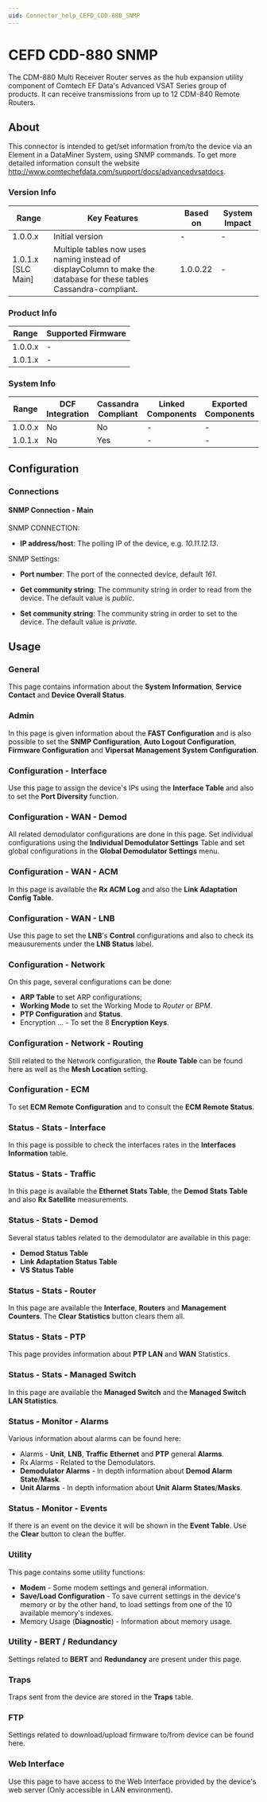 ```yaml
---
uid: Connector_help_CEFD_CDD-880_SNMP
---
```


# CEFD CDD-880 SNMP

The CDM-880 Multi Receiver Router serves as the hub expansion utility component of Comtech EF Data's Advanced VSAT Series group of products. It can receive transmissions from up to 12 CDM-840 Remote Routers.

## About

This connector is intended to get/set information from/to the device via an Element in a DataMiner System, using SNMP commands.
To get more detailed information consult the website <http://www.comtechefdata.com/support/docs/advancedvsatdocs>.

### Version Info

| **Range** | **Key Features** | **Based on** | **System Impact** |
|--|--|--|--|
| 1.0.0.x | Initial version | \- | \- |
| 1.0.1.x \[SLC Main\] | Multiple tables now uses naming instead of displayColumn to make the database for these tables Cassandra-compliant. | 1.0.0.22 | \- |

### Product Info

| **Range** | **Supported Firmware** |
|-----------|------------------------|
| 1.0.0.x   | -                |
| 1.0.1.x   | -                |

### System Info

| **Range** | **DCF Integration** | **Cassandra Compliant** | **Linked Components** | **Exported Components** |
|-----------|---------------------|-------------------------|-----------------------|-------------------------|
| 1.0.0.x   | No                  | No                      | \-                    | \-                      |
| 1.0.1.x   | No                  | Yes                     | \-                    | \-                      |

## Configuration

### Connections

#### SNMP Connection - Main

SNMP CONNECTION:

- **IP address/host**: The polling IP of the device, e.g. *10.11.12.13*.

SNMP Settings:

- **Port number**: The port of the connected device, default *161*.

- **Get community string**: The community string in order to read from the device. The default value is *public*.

- **Set community string**: The community string in order to set to the device. The default value is *private.*

## Usage

### General

This page contains information about the **System Information**, **Service Contact** and **Device Overall Status**.

### Admin

In this page is given information about the **FAST Configuration** and is also possible to set the **SNMP Configuration**, **Auto Logout Configuration**, **Firmware Configuration** and **Vipersat Management System Configuration**.

### Configuration - Interface

Use this page to assign the device's IPs using the **Interface Table** and also to set the **Port Diversity** function.

### Configuration - WAN - Demod

All related demodulator configurations are done in this page. Set individual configurations using the **Individual Demodulator Settings** Table and set global configurations in the **Global Demodulator Settings** menu.

### Configuration - WAN - ACM

In this page is available the **Rx ACM Log** and also the **Link Adaptation Config Table**.

### Configuration - WAN - LNB

Use this page to set the **LNB**'s **Control** configurations and also to check its meausurements under the **LNB Status** label.

### Configuration - Network

On this page, several configurations can be done:

- **ARP Table** to set ARP configurations;
- **Working Mode** to set the Working Mode to *Router* or *BPM*.
- **PTP Configuration** and **Status**.
- Encryption ... - To set the 8 **Encryption Keys**.

### Configuration - Network - Routing

Still related to the Network configuration, the **Route Table** can be found here as well as the **Mesh Location** setting.

### Configuration - ECM

To set **ECM Remote Configuration** and to consult the **ECM Remote Status**.

### Status - Stats - Interface

In this page is possible to check the interfaces rates in the **Interfaces Information** table.

### Status - Stats - Traffic

In this page is available the **Ethernet Stats Table**, the **Demod Stats Table** and also **Rx Satellite** measurements.

### Status - Stats - Demod

Several status tables related to the demodulator are available in this page:

- **Demod Status Table**
- **Link Adaptation Status Table**
- **VS Status Table**

### Status - Stats - Router

In this page are available the **Interface**, **Routers** and **Management Counters**. The **Clear Statistics** button clears them all.

### Status - Stats - PTP

This page provides information about **PTP LAN** and **WAN** Statistics.

### Status - Stats - Managed Switch

In this page are available the **Managed Switch** and the **Managed Switch LAN Statistics**.

### Status - Monitor - Alarms

Various information about alarms can be found here:

- Alarms - **Unit**, **LNB**, **Traffic** **Ethernet** and **PTP** general **Alarms**.
- Rx Alarms - Related to the Demodulators.
- **Demodulator Alarms** - In depth information about **Demod Alarm State**/**Mask**.
- **Unit Alarms** - In depth information about **Unit** **Alarm States**/**Masks**.

### Status - Monitor - Events

If there is an event on the device it will be shown in the **Event Table**. Use the **Clear** button to clean the buffer.

### Utility

This page contains some utility functions:

- **Modem** - Some modem settings and general information.
- **Save/Load Configuration** - To save current settings in the device's memory or by the other hand, to load settings from one of the 10 available memory's indexes.
- Memory Usage (**Diagnostic**) - Information about memory usage.

### Utility - BERT / Redundancy

Settings related to **BERT** and **Redundancy** are present under this page.

### Traps

Traps sent from the device are stored in the **Traps** table.

### FTP

Settings related to download/upload firmware to/from device can be found here.

### Web Interface

Use this page to have access to the Web Interface provided by the device's web server (Only accessible in LAN environment).
